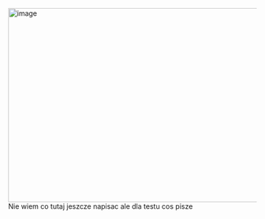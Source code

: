 <img width="639" height="394" alt="image" src="https://github.com/user-attachments/assets/2c22e355-0624-4c74-98ce-cf126f575dc9" />
Nie wiem co tutaj jeszcze napisac ale dla testu cos pisze